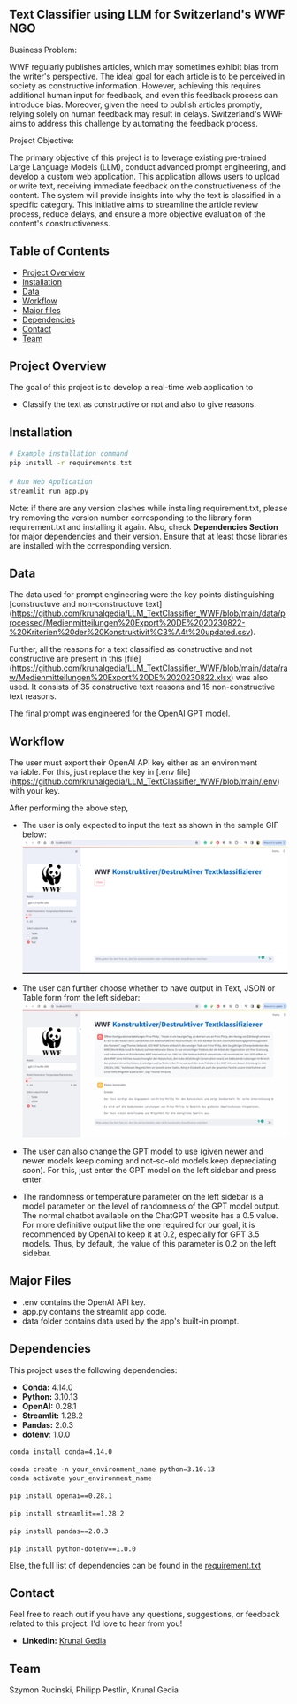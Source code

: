 ## Text Classifier using LLM for Switzerland's WWF NGO

Business Problem:

WWF regularly publishes articles, which may sometimes exhibit bias from the writer's perspective. The ideal goal for each article is to be perceived in society as constructive information. However, achieving this requires additional human input for feedback, and even this feedback process can introduce bias. Moreover, given the need to publish articles promptly, relying solely on human feedback may result in delays. Switzerland's WWF aims to address this challenge by automating the feedback process.

Project Objective:

The primary objective of this project is to leverage existing pre-trained Large Language Models (LLM), conduct advanced prompt engineering, and develop a custom web application. This application allows users to upload or write text, receiving immediate feedback on the constructiveness of the content. The system will provide insights into why the text is classified in a specific category. This initiative aims to streamline the article review process, reduce delays, and ensure a more objective evaluation of the content's constructiveness. 

## Table of Contents

- [Project Overview](#project-overview)
- [Installation](#installation)
- [Data](#data)
- [Workflow](#workflow)
- [Major files](#major-files)
- [Dependencies](#dependencies)
- [Contact](#contact)
- [Team](#team)

## Project Overview

The goal of this project is to develop a real-time web application to
* Classify the text as constructive or not and also to give reasons.

## Installation

```bash
# Example installation command
pip install -r requirements.txt

# Run Web Application
streamlit run app.py
```
Note: if there are any version clashes while installing requirement.txt, please try removing the version number corresponding to the library form requirement.txt and installing it again.
Also, check **Dependencies Section** for major dependencies and their version. Ensure that at least those libraries are installed with the corresponding version.

## Data

The data used for prompt engineering were the key points distinguishing [constructuve and non-constructuve text] (https://github.com/krunalgedia/LLM_TextClassifier_WWF/blob/main/data/processed/Medienmitteilungen%20Export%20DE%2020230822-%20Kriterien%20der%20Konstruktivit%C3%A4t%20updated.csv). 

Further, all the reasons for a text classified as constructive and not constructive are present in this [file] (https://github.com/krunalgedia/LLM_TextClassifier_WWF/blob/main/data/raw/Medienmitteilungen%20Export%20DE%2020230822.xlsx) was also used. It consists of 35 constructive text reasons and 15 non-constructive text reasons.

The final prompt was engineered for the OpenAI GPT model. 

## Workflow
The user must export their OpenAI API key either as an environment variable. For this, just replace the key in [.env file] (https://github.com/krunalgedia/LLM_TextClassifier_WWF/blob/main/.env) with your key.

After performing the above step,

* The user is only expected to input the text as shown in the sample GIF below:
![image](https://github.com/krunalgedia/LLM_TextClassifier_WWF/blob/main/images/sample%20(1).gif)


* The user can further choose whether to have output in Text, JSON or Table form from the left sidebar:
![image](https://github.com/krunalgedia/LLM_TextClassifier_WWF/blob/main/images/sample%20(2).gif)


* The user can also change the GPT model to use (given newer and newer models keep coming and not-so-old models keep depreciating soon). For this, just enter the GPT model on the left sidebar and press enter.

* The randomness or temperature parameter on the left sidebar is a model parameter on the level of randomness of the GPT model output. The normal chatbot available on the ChatGPT website has a 0.5 value. For more definitive output like the one required for our goal, it is recommended by OpenAI to keep it at 0.2, especially for GPT 3.5 models. Thus, by default, the value of this parameter is 0.2 on the left sidebar. 

## Major Files

* .env contains the OpenAI API key.
* app.py contains the streamlit app code.
* data folder contains data used by the app's built-in prompt.

## Dependencies

This project uses the following dependencies:

- **Conda:** 4.14.0 
- **Python:** 3.10.13
- **OpenAI:** 0.28.1
- **Streamlit:** 1.28.2
- **Pandas:** 2.0.3
- **dotenv**: 1.0.0

```
conda install conda=4.14.0

conda create -n your_environment_name python=3.10.13
conda activate your_environment_name

pip install openai==0.28.1

pip install streamlit==1.28.2

pip install pandas==2.0.3

pip install python-dotenv==1.0.0
```

 Else, the full list of dependencies can be found in the [requirement.txt](https://github.com/krunalgedia/LLM_TextClassifier_WWF/blob/main/requirements.txt)
  
## Contact

Feel free to reach out if you have any questions, suggestions, or feedback related to this project. I'd love to hear from you!

- **LinkedIn:** [Krunal Gedia](https://www.linkedin.com/in/krunal-gedia-00188899/)

## Team

Szymon Rucinski, Philipp Pestlin, Krunal Gedia

